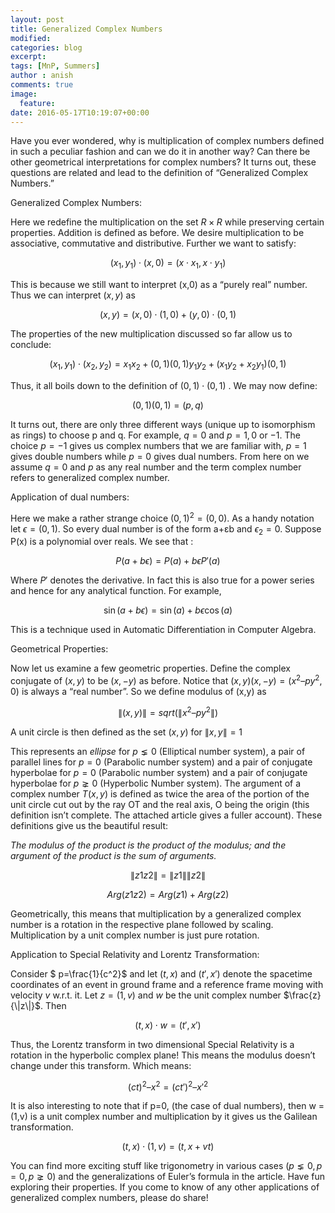 ```yaml
---
layout: post
title: Generalized Complex Numbers
modified:
categories: blog
excerpt:
tags: [MnP, Summers]
author : anish
comments: true
image:
  feature:
date: 2016-05-17T10:19:07+00:00
---
```


Have you ever wondered, why is multiplication of complex numbers defined in such a peculiar fashion and can we do it in another way? Can there be other geometrical interpretations for complex numbers? It turns out, these questions are related and lead to the definition of “Generalized Complex Numbers.”

Generalized Complex Numbers:

Here we redefine the multiplication on the set $R\times R$ while preserving certain properties. Addition is defined as before. We desire multiplication to be associative, commutative and distributive. Further we want to satisfy:

$$ (x_1,y_1)\cdot (x,0) = (x\cdot x_1,x\cdot y_1) $$

This is because we still want to interpret (x,0) as a “purely real” number. Thus we can interpret $(x,y)$ as

$$(x,y) = (x,0)\cdot (1,0)+(y,0)\cdot (0,1)$$

The properties of the new multiplication discussed so far allow us to conclude:

$$(x_1,y_1)\cdot (x_2,y_2) = x_1x_2 + (0,1)(0,1)y_1y_2 + (x_1y_2 + x_2y_1)(0,1)$$

Thus, it all boils down to the definition of $(0,1)\cdot (0,1)$ . We may now define:

$$(0,1)(0,1)=(p,q)$$

It turns out, there are only three different ways (unique up to isomorphism as rings) to choose p and q. For example, $q = 0$ and $p = 1 , 0$ or $-1$. The choice $p = -1$ gives us complex numbers that we are familiar with, $p = 1$ gives double numbers while $p = 0$ gives dual numbers. From here on we assume $q = 0$ and $p$ as any real number and the term complex number refers to generalized complex number.

Application of dual numbers:

Here we make a rather strange choice $(0,1)^2 = (0,0)$. As a handy notation let $\epsilon  = (0,1)$. So every dual number is of the form a+ɛb and $\epsilon_2 = 0$. Suppose P(x) is a polynomial over reals. We see that :

$$P(a+b\epsilon) = P(a) + b\epsilon P'(a)$$

Where $P'$ denotes the derivative. In fact this is also true for a power series and hence for any analytical function. For example,

$$\sin (a+b\epsilon) = \sin (a) + b\epsilon \cos (a)$$

This is a technique used in Automatic Differentiation in Computer Algebra.

Geometrical Properties:

Now let us examine a few geometric properties. Define the complex conjugate of $(x,y)$ to be $(x,-y)$ as before. Notice that $(x,y)(x,-y) = (x^2 – py^2,0)$ is always a “real number”. So we define modulus of (x,y) as

$$\|(x,y)\| = sqrt(\|x^2 –py^2\|)$$

A unit circle is then defined as the set $(x,y)$ for $\|x,y\|=1$

This represents an *ellipse* for $p \lneq 0$ (Elliptical number system), a pair of parallel lines for $p=0$ (Parabolic number system) and a pair of conjugate hyperbolae for $p=0$ (Parabolic number system) and a pair of conjugate hyperbolae for  $p \gneq 0$ (Hyperbolic Number system). The argument of a complex number $T(x,y)$ is defined as twice the area of the portion of the unit circle cut out by the ray OT and the real axis, O being the origin (this definition isn’t complete. The attached article gives a fuller account). These definitions give us the beautiful result:


_The modulus of the product is the product of the modulus; and the argument of the product is the sum of arguments._

$$\|z1z2\| = \|z1\|\|z2\|$$

$$Arg(z1z2) = Arg(z1) + Arg(z2)$$

Geometrically, this means that multiplication by a generalized complex number is a rotation in the respective plane followed by scaling. Multiplication by a unit complex number is just pure rotation.

Application to Special Relativity and Lorentz Transformation:

Consider $ p=\frac{1}{c^2}$ and let $(t,x)$ and $(t',x')$ denote the spacetime coordinates of an event in ground frame and a reference frame moving with velocity $v$ w.r.t. it. Let $z = (1,v)$ and $w$ be the unit complex number $\frac{z}{\|z\|}$. Then

$$(t,x)\cdot w =  (t',x')$$

Thus, the Lorentz transform in two dimensional Special Relativity is a rotation in the hyperbolic complex plane! This means the modulus doesn’t change under this transform. Which means:

$$(ct)^2 – x^2 = (ct')^2 – x'^2$$

It is also interesting to note that if p=0, (the case of dual numbers), then w = (1,v) is a unit complex number and multiplication by it gives us the Galilean transformation.

$$(t,x)\cdot (1,v) = (t, x+vt )$$

You can find more exciting stuff like trigonometry in various cases $(p\lneq 0, p=0, p\gneq 0)$ and the generalizations of Euler’s formula in the article. Have fun exploring their properties. If you come to know of any other applications of generalized complex numbers, please do share!
